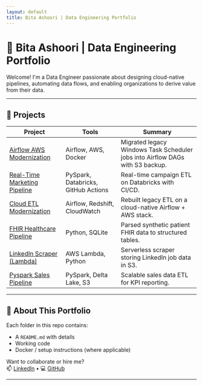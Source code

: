 ```yaml
---
layout: default
title: Bita Ashoori | Data Engineering Portfolio
---
```


# 💼 Bita Ashoori | Data Engineering Portfolio

Welcome! I'm a Data Engineer passionate about designing cloud-native pipelines, automating data flows, and enabling organizations to derive value from their data.

---

## 🚀 Projects

| Project | Tools | Summary |
|--------|--------|---------|
| [Airflow AWS Modernization](./airflow-aws-modernization) | Airflow, AWS, Docker | Migrated legacy Windows Task Scheduler jobs into Airflow DAGs with S3 backup. |
| [Real-Time Marketing Pipeline](./real-time-marketing-pipeline) | PySpark, Databricks, GitHub Actions | Real-time campaign ETL on Databricks with CI/CD. |
| [Cloud ETL Modernization](./cloud-etl-modernization-airflow-aws) | Airflow, Redshift, CloudWatch | Rebuilt legacy ETL on a cloud-native Airflow + AWS stack. |
| [FHIR Healthcare Pipeline](./healthcare-FHIR-data-pipeline) | Python, SQLite | Parsed synthetic patient FHIR data to structured tables. |
| [LinkedIn Scraper (Lambda)](./AWS-lambda-linkedin-scraper) | AWS Lambda, Python | Serverless scraper storing LinkedIn job data in S3. |
| [Pyspark Sales Pipeline](./pyspark-sales-pipeline) | PySpark, Delta Lake, S3 | Scalable sales data ETL for KPI reporting. |

---

## 📁 About This Portfolio

Each folder in this repo contains:
- A `README.md` with details
- Working code
- Docker / setup instructions (where applicable)

Want to collaborate or hire me?  
📫 [LinkedIn](https://linkedin.com/in/bashoori) • 💻 [GitHub](https://github.com/bashoori)

---